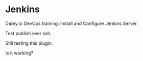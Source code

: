 # Jenkins
Darey.io DevOps training: Install and Configure Jenkins Server.

Test publish over ssh.

Still testing this plugin.

Is it working?
